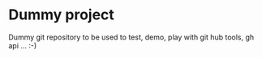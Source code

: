 # Dummy project

Dummy git repository to be used to test, demo, play with git hub tools, gh api ... :-)



